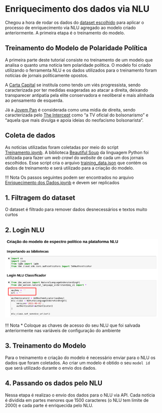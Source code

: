 # Enriquecimento dos dados via NLU
Chegou a hora de rodar os dados do [dataset escolhido](https://www.kaggle.com/marlesson/news-of-the-site-folhauol) para aplicar o processo de enriquecimento via NLU agregado ao modelo criado anteriormente. A primeira etapa é o treinamento do modelo.

## Treinamento do Modelo de Polaridade Política

A primeira parte deste tutorial consiste no treinamento de um modelo que analisa o quanto uma notícia tem polaridade política. 
O modelo foi criado utilizando o ferramenta NLU e os dados utilizados para o treinamento foram notícias de jornais políticamente opostos.  

A [Carta Capital](https://cartacapital.com.br) se institula como tendo um viés progressista, sendo caracterizada por ter medidas exageradas ao atacar a direita, deixando transparecer antipatia pela elite conservadora e neoliberal e mais alinhada ao pensamento de esquerda.   

Já a [Jovem Pan](https://jovempan.com.br) é considerada como uma mídia de direita, sendo caracterizada pelo [The Intercept](https://theintercept.com/2021/11/13/jovem-pan-puxadinho-demitidos-cnn/) como “a TV oficial do bolsonarismo” e “aquela que mais divulga e apoia ideias do neofacismo bolsonarista”. 


## Coleta de dados
As notícias utilizadas foram coletadas por meio do script [Treinamento.ipynb](https://github.com/PFE-INSPER/tutorial/blob/main/scripts/Treinamento.ipynb). A biblioteca [Beautiful Soup](https://www.crummy.com/software/BeautifulSoup/bs4/doc/) da linguagem Python foi utilizada para fazer um *web crawl* do *website* de cada um dos jornais escolhidos.
Esse script cria o arquivo [training_data.json](https://github.com/PFE-INSPER/tutorial/blob/main/scripts/training_data.json) que contém os dados de treinamento e será utilizado para a criação do modelo.

!!! Nota
    Os passos seguintes podem ser encontrados no arquivo [Enriquecimento dos Dados.ipynb](https://github.com/PFE-INSPER/tutorial/blob/main/scripts/Enriquecimento%20dos%20Dados.ipynb) e devem ser replicados

## 1. Filtragem do dataset
O dataset é filtrado para remover dados desnecessários e textos muito curtos

## 2. Login NLU

![](imagens/modelo-01.png)

!!! Nota
    * Coloque as chaves de acesso do seu NLU que foi salvada anteriormente nas variáveis de configuração do ambiente 

## 3. Treinamento do Modelo
Para o treinamento e criação do modelo é necessário enviar para o NLU os dados que foram coletados. Ao criar um modelo é obtido o seu `model id` que será utilizado durante o envio dos dados.

## 4. Passando os dados pelo NLU
Nessa etapa é realizao o envio dos dados para o NLU via API. Cada notícia é dividida em partes menores que 1500 caracteres (o NLU tem limite de 2000) e cada parte é enriquecida pelo NLU. 




